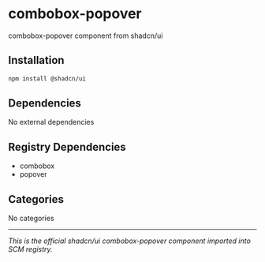 # combobox-popover

combobox-popover component from shadcn/ui

## Installation

```bash
npm install @shadcn/ui
```

## Dependencies

No external dependencies

## Registry Dependencies

- combobox
- popover

## Categories

No categories

---

*This is the official shadcn/ui combobox-popover component imported into SCM registry.*
